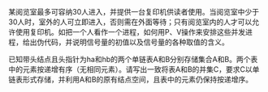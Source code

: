 某阅览室最多可容纳30人进入，并提供一台复印机供读者使用。当阅览室中少于30人时，室外的人可立即进入，否则需在外面等待；只有阅览室内的人才可以允许使用复印机。如把一个人看作一个进程，如何用P、V操作来安排这些并发进程，给出伪代码，并说明信号量的初值以及信号量的各种取值的含义。

已知带头结点且头指针为ha和hb的两个单链表A和B分别存储集合A和B。两个表中的元素按递增有序（无相同元素）。请写出一致将表A和B的并集C，要求C以单链表形式存储，并利用A和B的原有结点空间，且表中的元素仍保持按递增序。
